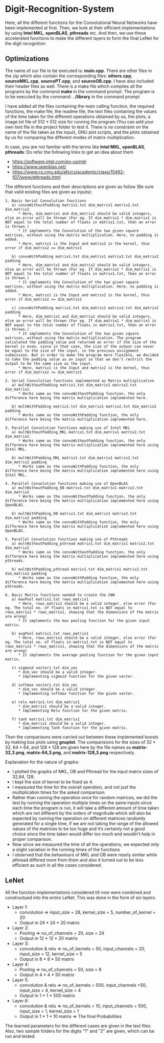 # Digit-Recognition-System

Here, all the different functions for the Convolutional Neural Networks have been implemented at first. Then, we look at their efficient implementations by using **Intel MKL**, **openBLAS**, **pthreads** etc. And then, we use these accelerated functions to make the different layers to form the final LeNet for the digit recognition

## Optimizations

The name of our file to be executed is: **main.cpp**. There are other files in the zip which also contain the corresponding files: **others.cpp**, **sourceMKL.cpp**, **sourcePT.cpp**, and **sourceOB.cpp**. I have also included their header files as well. There is a make file which compiles all the programs by the command **make** in the command prompt. The program is to be executed by the command: **. /library** in the command prompt

I have added all the files containing the main calling function, the required functions, the make file, the readme file, the text files containing the values of the time taken for the different operations obtained by us, the plots, a image.txt file of 512 * 512 size for running the program (You can add your own text file in the project folder to test it. There is no constraint on the name of the file taken as the input), GNU plot scripts, and the plots obtained by us for comparing the different modes of matrix multiplication. 

In case, you are not familiar with the terms like **Intel MKL**, **openBLAS**, **pthreads**: Do refer the following links to get an idea about them

 * https://software.intel.com/en-us/mkl
 * https://www.openblas.net/
 * https://www.cs.cmu.edu/afs/cs/academic/class/15492-f07/www/pthreads.html

The different functions and their descriptions are given as follow (Be sure that valid existing files are given as inputs):
```
1. Basic Serial Convolution functions
   a) convoWithoutPadding matrix1.txt dim_matrix1 matrix2.txt dim_matrix2
      *	Here, dim_matrix1 and dim_matrix2 should be valid integers, else an error will be thrown (For eg. If dim_matrix1 * dim_matrix1 is NOT equal to the total number of floats in matrix1.txt, then an error is thrown.)
      *	It implements the Convolution of the two given square matrices, without using the matrix multiplication. Here, no padding is added.
      *	Here, matrix1 is the Input and matrix2 is the kernel, thus error if dim_matrix2 >= dim_matrix1

   b) convoWithPadding matrix1.txt dim_matrix1 matrix2.txt dim_matrix2 padding
      *	Here, dim_matrix1 and dim_matrix2 should be valid integers, else an error will be thrown (For eg. If dim_matrix1 * dim_matrix1 is NOT equal to the total number of floats in matrix1.txt, then an error is thrown.)
      *	It implements the Convolution of the two given square matrices, without using the matrix multiplication. Here, no padding is added.
      *	Here, matrix1 is the Input and matrix2 is the kernel, thus error if dim_matrix2 >= dim_matrix1

   c) convoWithPadding matrix1.txt dim_matrix1 matrix2.txt dim_matrix2 padding
      *	Here, dim_matrix1 and dim_matrix2 should be valid integers, else an error will be thrown (For eg. If dim_matrix1 * dim_matrix1 is NOT equal to the total number of floats in matrix1.txt, then an error is thrown.)
      *	It implements the Convolution of the two given square matrices, without using the matrix multiplication. The program calculated the padding value and returned an error if the size of the kernel is even, since in that case, the size of the output can never be equal to the size of the input, in the previous assignment submission. But in order to make the program more flexible, we decided to take the padding value as an input so that we don’t restrict the output to be the same size as the input.
      *	Here, matrix1 is the Input and matrix2 is the kernel, thus error if dim_matrix2 >= dim_matrix1
 
2. Serial Convulution functions implemented as Matrix multiplication
   a) multWithoutPadding matrix1.txt dim_matrix1 matrix2.txt dim_matrix2
      *	Works same as the convoWithoutPadding function, the only difference here being the matrix multiplication implemented here.

   b) multWithPadding matrix1.txt dim_matrix1 matrix2.txt dim_matrix2 padding
      *	Works same as the convoWithPadding function, the only difference here being the matrix multiplication implemented here.
 
3. Parallel Convolution functions making use of Intel MKL 
   a) multWithoutPadding_MKL matrix1.txt dim_matrix1 matrix2.txt dim_matrix2
      *	Works same as the convoWithoutPadding function, the only difference here being the matrix multiplication implemented here using Intel MKL.

   b) multWithPadding_MKL matrix1.txt dim_matrix1 matrix2.txt dim_matrix2 padding
      *	Works same as the convoWithPadding function, the only difference here being the matrix multiplication implemented here using Intel MKL.

4. Parallel Convolution functions making use of OpenBLAS
   a) multWithoutPadding_OB matrix1.txt dim_matrix1 matrix2.txt dim_matrix2
      *	Works same as the convoWithoutPadding function, the only difference here being the matrix multiplication implemented here using OpenBLAS.

   b) multWithPadding_OB matrix1.txt dim_matrix1 matrix2.txt dim_matrix2 padding
      *	Works same as the convoWithPadding function, the only difference here being the matrix multiplication implemented here using OpenBLAS.

5. Parallel Convolution functions making use of Pthreads
   a) multWithoutPadding_pthread matrix1.txt dim_matrix1 matrix2.txt dim_matrix2
      *	Works same as the convoWithoutPadding function, the only difference here being the matrix multiplication implemented here using pthreads.

   b) multWithPadding_pthread matrix1.txt dim_matrix1 matrix2.txt dim_matrix2 padding
      *	Works same as the convoWithPadding function, the only difference here being the matrix multiplication implemented here using pthreads.

6. Basic Matrix functions needed to create the CNN
   a) maxPool matrix1.txt rows_matrix1
      *	Here, rows_matrix1 should be a valid integer, else error (For eg. The total no. of floats in matrix1.txt is NOT equal to rows_matrix1 * rows_matrix1, showing that the dimensions of the matrix are wrong)
      *	It implements the max pooling function for the given input matrix.

   b) avgPool matrix1.txt rows_matrix1
      *	Here, rows_matrix1 should be a valid integer, else error (For eg. The total no. of floats in matrix1.txt is NOT equal to rows_matrix1 * rows_matrix1, showing that the dimensions of the matrix are wrong)
      *	It implements the average pooling function for the given input matrix.

   c) sigmoid vector1.txt dim_vec
      *	dim_vec should be a valid integer.
      *	Implementing sigmoid function for the given vector.

   d) softmax vector1.txt dim_vec
      *	dim_vec should be a valid integer.
      *	Implementing softmax function for the given vector.

   e) relu matrix1.txt dim_matrix1
      *	dim_matrix1 should be a valid integer.
      *	Implementing Relu function for the given matrix.

   f) tanh matrix1.txt dim_matrix1
      *	dim_matrix1 should be a valid integer.
      *	Implementing Tanh function for the given matrix.
```
Then the comparisons were carried out between these implemented boosts by making box plots using **gnuplot**. The comparisions for the sizes of 32 * 32, 64 * 64, and 128 * 128 are given here by the file names as **matrix-32,3.png**, **matrix-64,3.png**, and **matrix-128,3.png** respectively.
   
Explanation for the nature of graphs:

  *	I plotted the graphs of MKL, OB and Pthread for the input matrix sizes of 32,64, 128.
  *	I kept the size of kernel to be fixed as 4.
  *	I measured the time for the overall operation, and not just the multiplication times for the asked comparison.
  *	Rather than running the operation once for random matrices, we did the test by running the operation multiple times on the same inputs since each time the program is run, it will take a different amount of time taken which are not different by the orders of magnitude which will also be expected by running the operation on different matrices randomly generated for a single time, if we are not taking the range of the allowed values of the matrices to be too huge and it’s certainly not a good choice since the time taken would differ too much and wouldn’t help in proper comparison.
  *	Now since we measured the time of all the operations, we expected only a slight variation in the running times of the functions
  *	I observed that the behaviours of MKL and OB were nearly similar while pthread differed more from them and also it turned out to be less efficient as such in all the cases considered.
  
## LeNet

All the function implementations considered till now were combined and constructued into the entire LeNet. This was done in the form of six layers:

 * Layer 1: 
    * convolution => input_size = 28, kernel_size = 5, number_of_kernel = 20
    * Output in 24 * 24 * 20 matrix 
 * Layer 2: 
    * Pooling => no_of_channels = 20, size = 24
    * Output in 12 * 12 * 20 matrix
 * Layer 3: 
    * convolution & relu => no_of_kernels = 50, input_channels = 20, input_size = 12, kernel_size = 5
    * Output in 8 * 8 * 50 matrix
 * Layer 4: 
    * Pooling => no_of_channels = 50, size = 8
    * Output in 4 * 4 * 50 matrix
 * Layer 5: 
    * convolution & relu => no_of_kernels = 500, input_channels =50, input_size = 4, kernel_size = 4
    * Output in 1 * 1 * 500 matrix
 * Layer 6: 
    * convolution & relu => no_of_kernels = 10, input_channels = 500, input_size = 1, kernel_size = 1
    * Output in 1 * 1 * 10 matrix => The final Probabilities
  
The learned parameters for the different cases are given in the text files. Also, two sample folders for the digits "1" and "2" are given, which can be run and tested.
